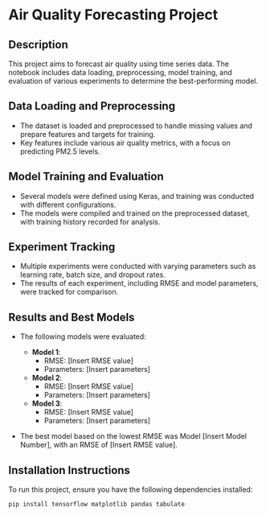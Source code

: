 # Air Quality Forecasting Project

## Description
This project aims to forecast air quality using time series data. The notebook includes data loading, preprocessing, model training, and evaluation of various experiments to determine the best-performing model.

## Data Loading and Preprocessing
- The dataset is loaded and preprocessed to handle missing values and prepare features and targets for training.
- Key features include various air quality metrics, with a focus on predicting PM2.5 levels.

## Model Training and Evaluation
- Several models were defined using Keras, and training was conducted with different configurations.
- The models were compiled and trained on the preprocessed dataset, with training history recorded for analysis.

## Experiment Tracking
- Multiple experiments were conducted with varying parameters such as learning rate, batch size, and dropout rates.
- The results of each experiment, including RMSE and model parameters, were tracked for comparison.

## Results and Best Models
- The following models were evaluated:
  - **Model 1**: 
    - RMSE: [Insert RMSE value]
    - Parameters: [Insert parameters]
  - **Model 2**: 
    - RMSE: [Insert RMSE value]
    - Parameters: [Insert parameters]
  - **Model 3**: 
    - RMSE: [Insert RMSE value]
    - Parameters: [Insert parameters]
  
- The best model based on the lowest RMSE was Model [Insert Model Number], with an RMSE of [Insert RMSE value].

## Installation Instructions
To run this project, ensure you have the following dependencies installed:
```bash
pip install tensorflow matplotlib pandas tabulate